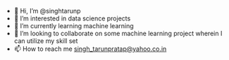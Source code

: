 - 👋 Hi, I’m @singhtarunp
- 👀 I’m interested in data science projects
- 🌱 I’m currently learning machine learning 
- 💞️ I’m looking to collaborate on some machine learning project wherein I can utilize my skill set
- 📫 How to reach me singh_tarunpratap@yahoo.co.in

<!---
singhtarunp/singhtarunp is a ✨ special ✨ repository because its `README.md` (this file) appears on your GitHub profile.
You can click the Preview link to take a look at your changes.
--->
